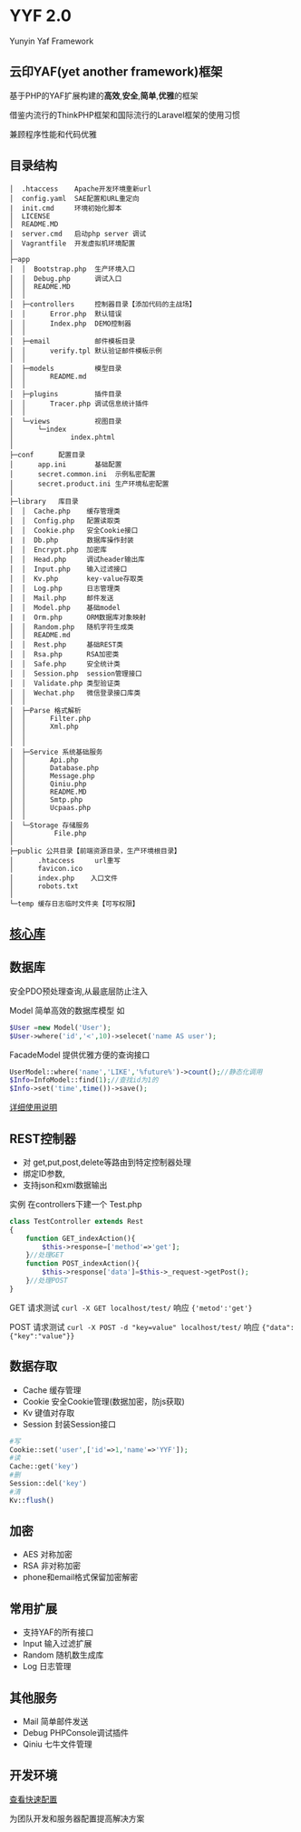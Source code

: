 YYF 2.0
====================
Yunyin Yaf Framework

云印YAF(yet another framework)框架
------
基于PHP的YAF扩展构建的**高效**,**安全**,**简单**,**优雅**的框架

借鉴内流行的ThinkPHP框架和国际流行的Laravel框架的使用习惯

兼顾程序性能和代码优雅

## 目录结构
>
```
│  .htaccess    Apache开发环境重新url
│  config.yaml  SAE配置和URL重定向
|  init.cmd     环境初始化脚本 
│  LICENSE
│  README.MD
|  server.cmd   启动php server 调试 
│  Vagrantfile  开发虚拟机环境配置
│  
├─app  
│  │  Bootstrap.php  生产环境入口 
│  │  Debug.php      调试入口
│  │  README.MD
│  │  
│  ├─controllers     控制器目录【添加代码的主战场】
│  │      Error.php  默认错误
│  │      Index.php  DEMO控制器
│  │      
│  ├─email           邮件模板目录
│  │      verify.tpl 默认验证邮件模板示例
│  │      
│  ├─models          模型目录
│  │      README.md
│  │      
│  ├─plugins         插件目录
│  │      Tracer.php 调试信息统计插件
│  │      
│  └─views           视图目录
│      └─index
│              index.phtml
│              
├─conf      配置目录
│      app.ini       基础配置
│      secret.common.ini  示例私密配置
│      secret.product.ini 生产环境私密配置
│ 
├─library   库目录
│  │  Cache.php    缓存管理类
│  │  Config.php   配置读取类
│  │  Cookie.php   安全Cookie接口
|  |  Db.php       数据库操作封装
│  │  Encrypt.php  加密库
│  │  Head.php     调试header输出库
│  │  Input.php    输入过滤接口
│  │  Kv.php       key-value存取类
│  │  Log.php      日志管理类
│  │  Mail.php     邮件发送
│  │  Model.php    基础model
|  |  Orm.php      ORM数据库对象映射
│  │  Random.php   随机字符生成类
│  │  README.md
│  │  Rest.php     基础REST类
│  │  Rsa.php      RSA加密类
│  │  Safe.php     安全统计类
│  │  Session.php  session管理接口
│  │  Validate.php 类型验证类
│  │  Wechat.php   微信登录接口库类
│  │  
│  ├─Parse 格式解析
│  │      Filter.php
│  │      Xml.php
│  │      
│  │          
│  ├─Service 系统基础服务
│  │      Api.php
│  │      Database.php
│  │      Message.php
│  │      Qiniu.php
│  │      README.MD
│  │      Smtp.php
│  │      Ucpaas.php
│  │      
│  └─Storage 存储服务
│          File.php
│          
├─public 公共目录【前端资源目录，生产环境根目录】
│      .htaccess     url重写
│      favicon.ico
│      index.php    入口文件
│      robots.txt
│      
└─temp 缓存日志临时文件夹【可写权限】
```
>
            

## [核心库](library/)


数据库
-------
安全PDO预处理查询,从最底层防止注入

Model 简单高效的数据库模型 如
```php
$User =new Model('User');
$User->where('id','<',10)->selecet('name AS user');
```
FacadeModel 提供优雅方便的查询接口
```php
UserModel::where('name','LIKE','%future%')->count();//静态化调用
$Info=InfoModel::find(1);//查找id为1的
$Info->set('time',time())->save();
```

[详细使用说明](app/models)

REST控制器
-----
* 对 get,put,post,delete等路由到特定控制器处理
* 绑定ID参数,
* 支持json和xml数据输出

实例
在controllers下建一个 Test.php
```php
class TestController extends Rest
{
	function GET_indexAction(){
		$this->response=['method'=>'get'];
	}//处理GET
	function POST_indexAction(){
		$this->response['data']=$this->_request->getPost();
	}//处理POST
}
```

GET 请求测试
`curl -X GET localhost/test/`  响应 `{'metod':'get'}`

POST 请求测试
`curl -X POST -d "key=value" localhost/test/` 响应 `{"data":{"key":"value"}}` 

数据存取
------
* Cache   缓存管理
* Cookie  安全Cookie管理(数据加密，防js获取)
* Kv      键值对存取
* Session 封装Session接口

```php
#写
Cookie::set('user',['id'=>1,'name'=>'YYF']);
#读
Cache::get('key')
#删
Session::del('key')
#清
Kv::flush()
```

加密
------
* AES 对称加密
* RSA 非对称加密
* phone和email格式保留加密解密

常用扩展
-------
* 支持YAF的所有接口
* Input  输入过滤扩展
* Random 随机数生成库
* Log    日志管理

其他服务
-----
* Mail  简单邮件发送
* Debug PHPConsole调试插件
* Qiniu 七牛文件管理

开发环境
-----

[查看快速配置](https://github.com/YunYinORG/YYF/wiki#%E7%8E%AF%E5%A2%83%E9%85%8D%E7%BD%AE)

为团队开发和服务器配置提高解决方案